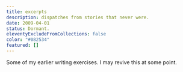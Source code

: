 ```yaml
---
title: excerpts
description: dispatches from stories that never were.
date: 2009-04-01
status: Dormant.
eleventyExcludeFromCollections: false
color: "#082534"
featured: []
---
```


Some of my earlier writing exercises. I may revive this at some point.
